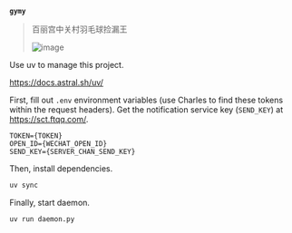 **`gymy`**

> 百丽宫中关村羽毛球捡漏王
>
> ![image](https://github.com/user-attachments/assets/b5f7ca1d-f3c9-4da4-bdbe-2e53418ed4fa)


Use uv to manage this project.

<https://docs.astral.sh/uv/>

First, fill out `.env` environment variables (use Charles to find these tokens within the request headers). Get the notification service key (`SEND_KEY`) at <https://sct.ftqq.com/>.

```env
TOKEN={TOKEN}
OPEN_ID={WECHAT_OPEN_ID}
SEND_KEY={SERVER_CHAN_SEND_KEY}
```

Then, install dependencies.

```bash
uv sync
```

Finally, start daemon.

```bash
uv run daemon.py
```
